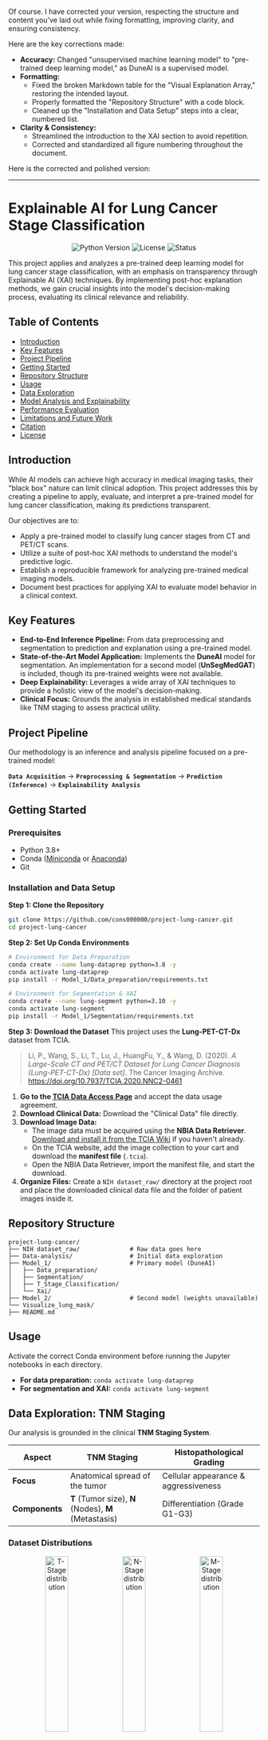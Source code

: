 Of course. I have corrected your version, respecting the structure and content you've laid out while fixing formatting, improving clarity, and ensuring consistency.

Here are the key corrections made:
*   **Accuracy:** Changed "unsupervised machine learning model" to "pre-trained deep learning model," as DuneAI is a supervised model.
*   **Formatting:**
    *   Fixed the broken Markdown table for the "Visual Explanation Array," restoring the intended layout.
    *   Properly formatted the "Repository Structure" with a code block.
    *   Cleaned up the "Installation and Data Setup" steps into a clear, numbered list.
*   **Clarity & Consistency:**
    *   Streamlined the introduction to the XAI section to avoid repetition.
    *   Corrected and standardized all figure numbering throughout the document.

Here is the corrected and polished version:

---

# Explainable AI for Lung Cancer Stage Classification

<p align="center">
  <img alt="Python Version" src="https://img.shields.io/badge/python-3.8+-blue.svg">
  <img alt="License" src="https://img.shields.io/badge/license-MIT-green.svg">
  <img alt="Status" src="https://img.shields.io/badge/status-in%20progress-yellow.svg">
</p>

This project applies and analyzes a pre-trained deep learning model for lung cancer stage classification, with an emphasis on transparency through Explainable AI (XAI) techniques. By implementing post-hoc explanation methods, we gain crucial insights into the model's decision-making process, evaluating its clinical relevance and reliability.

## Table of Contents
- [Introduction](#introduction)
- [Key Features](#key-features)
- [Project Pipeline](#project-pipeline)
- [Getting Started](#getting-started)
- [Repository Structure](#repository-structure)
- [Usage](#usage)
- [Data Exploration](#data-exploration)
- [Model Analysis and Explainability](#model-analysis-and-explainability)
- [Performance Evaluation](#performance-evaluation)
- [Limitations and Future Work](#limitations-and-future-work)
- [Citation](#citation)
- [License](#license)

## Introduction

While AI models can achieve high accuracy in medical imaging tasks, their "black box" nature can limit clinical adoption. This project addresses this by creating a pipeline to apply, evaluate, and interpret a pre-trained model for lung cancer classification, making its predictions transparent.

Our objectives are to:
- Apply a pre-trained model to classify lung cancer stages from CT and PET/CT scans.
- Utilize a suite of post-hoc XAI methods to understand the model's predictive logic.
- Establish a reproducible framework for analyzing pre-trained medical imaging models.
- Document best practices for applying XAI to evaluate model behavior in a clinical context.

## Key Features
- **End-to-End Inference Pipeline:** From data preprocessing and segmentation to prediction and explanation using a pre-trained model.
- **State-of-the-Art Model Application:** Implements the **DuneAI** model for segmentation. An implementation for a second model (**UnSegMedGAT**) is included, though its pre-trained weights were not available.
- **Deep Explainability:** Leverages a wide array of XAI techniques to provide a holistic view of the model's decision-making.
- **Clinical Focus:** Grounds the analysis in established medical standards like TNM staging to assess practical utility.

## Project Pipeline

Our methodology is an inference and analysis pipeline focused on a pre-trained model:

**`Data Acquisition`** → **`Preprocessing & Segmentation`** → **`Prediction (Inference)`** → **`Explainability Analysis`**

## Getting Started

### Prerequisites
- Python 3.8+
- Conda ([Miniconda](https://docs.conda.io/en/latest/miniconda.html) or [Anaconda](https://www.anaconda.com/products/distribution))
- Git

### Installation and Data Setup

**Step 1: Clone the Repository**
```bash
git clone https://github.com/cons000000/project-lung-cancer.git
cd project-lung-cancer
```

**Step 2: Set Up Conda Environments**
```bash
# Environment for Data Preparation
conda create --name lung-dataprep python=3.8 -y
conda activate lung-dataprep
pip install -r Model_1/Data_preparation/requirements.txt

# Environment for Segmentation & XAI
conda create --name lung-segment python=3.10 -y
conda activate lung-segment
pip install -r Model_1/Segmentation/requirements.txt
```

**Step 3: Download the Dataset**
This project uses the **Lung-PET-CT-Dx** dataset from TCIA.

> Li, P., Wang, S., Li, T., Lu, J., HuangFu, Y., & Wang, D. (2020). *A Large-Scale CT and PET/CT Dataset for Lung Cancer Diagnosis (Lung-PET-CT-Dx) [Data set]*. The Cancer Imaging Archive. https://doi.org/10.7937/TCIA.2020.NNC2-0461

1.  **Go to the [TCIA Data Access Page](https://www.cancerimagingarchive.net/collection/lung-pet-ct-dx/)** and accept the data usage agreement.
2.  **Download Clinical Data:** Download the "Clinical Data" file directly.
3.  **Download Image Data:**
    *   The image data must be acquired using the **NBIA Data Retriever**. [Download and install it from the TCIA Wiki](https://wiki.cancerimagingarchive.net/display/NBIA/NBIA+Data+Retriever+Installation+and+Usage) if you haven't already.
    *   On the TCIA website, add the image collection to your cart and download the **manifest file** (`.tcia`).
    *   Open the NBIA Data Retriever, import the manifest file, and start the download.
4.  **Organize Files:** Create a `NIH dataset_raw/` directory at the project root and place the downloaded clinical data file and the folder of patient images inside it.

## Repository Structure
```
project-lung-cancer/
├── NIH dataset_raw/              # Raw data goes here
├── Data-analysis/                # Initial data exploration
├── Model_1/                      # Primary model (DuneAI)
│   ├── Data_preparation/
│   ├── Segmentation/
│   ├── T_Stage_Classification/
│   └── Xai/
├── Model_2/                      # Second model (weights unavailable)
└── Visualize_lung_mask/
├── README.md
```

## Usage
Activate the correct Conda environment before running the Jupyter notebooks in each directory.
- **For data preparation:** `conda activate lung-dataprep`
- **For segmentation and XAI:** `conda activate lung-segment`

## Data Exploration: TNM Staging

Our analysis is grounded in the clinical **TNM Staging System**.

| Aspect                 | TNM Staging                               | Histopathological Grading                  |
| ---------------------- | ----------------------------------------- | ------------------------------------------ |
| **Focus**              | Anatomical spread of the tumor            | Cellular appearance & aggressiveness       |
| **Components**         | **T** (Tumor size), **N** (Nodes), **M** (Metastasis) | Differentiation (Grade G1-G3)              |

### Dataset Distributions
<p align="center">
  <img src="chart2.svg" alt="T-Stage distribution" width="30%"/>
  <img src="chart1.svg" alt="N-Stage distribution" width="30%"/>
  <img src="chart3.svg" alt="M-Stage distribution" width="30%"/>
</p>
<p align="center">
  <b>Figure 1:</b> T-Stage Distribution &nbsp;&nbsp;&nbsp;&nbsp; <b>Figure 2:</b> N-Stage Distribution &nbsp;&nbsp;&nbsp;&nbsp; <b>Figure 3:</b> M-Stage Distribution
</p>

## Model Analysis and Explainability

### Segmentation Results
We utilized **DuneAI**, a pre-trained deep learning model for automated segmentation of non-small cell lung cancer (NSCLC).

- **DuneAI Paper:** Primakov, S.P., et al. *Nat Commun* 13, 3423 (2022).
- **Toolbox Used:** [precision-medicine-toolbox](https://github.com/primakov/precision-medicine-toolbox)

<p align="center">
  <img src="output.png" alt="Model segmentation" width="70%"/>
  <br>
  <b>Figure 4:</b> DuneAI segmentation results on a sample patient's middle CT slice.
</p>

### Explainable AI (XAI) Analysis

To understand *how* the model produced this segmentation, we generated attribution maps using various XAI methods from the [Xplique](https://github.com/deel-ai/xplique) library. Since segmentation is performed slice-by-slice, these explanations show which pixels were most influential for a given slice's prediction.

#### Visual Explanation Array

| Method                   | Visualization                                                                                                                                                                                            |
| :----------------------- | :------------------------------------------------------------------------------------------------------------------------------------------------------------------------------------------------------ |
| **Saliency Map**         | <p align="center"><img src="saliencyoutput.png" alt="Saliency explanation" width="85%"><br><b>Figure 5:</b> Raw pixel influence.</p>                                                                         |
| **Integrated Gradients** | <p align="center"><img src="integratedgradientsoutput.png" alt="Integrated Gradients explanation" width="85%"><br><b>Figure 6:</b> Stable, cumulative pixel importance.</p>                                  |
| **Gradient × Input**     | <p align="center"><img src="gradientinputoutput.png" alt="Gradient x Input explanation" width="85%"><br><b>Figure 7:</b> Influence combined with pixel intensity.</p>                                       |
| **SmoothGrad**           | <p align="center"><img src="smoothgradoutput.png" alt="SmoothGrad explanation" width="85%"><br><b>Figure 8:</b> Noise-reduced explanation.</p>                                                              |
| **Sobol Attribution**    | <p align="center"><img src="SobolAttributionMethodoutput.png" alt="Sobol Attribution explanation" width="85%"><br><b>Figure 9:</b> Importance including feature interactions.</p>                           |
| **SquareGrad**           | <p align="center"><img src="squaregradoutput.png" alt="SquareGrad explanation" width="85%"><br><b>Figure 10:</b> Magnitude of influence, regardless of direction.</p>                                      |
| **VarGrad**              | <p align="center"><img src="vargradoutput.png" alt="VarGrad explanation" width="85%"><br><b>Figure 11:</b> Stability/uncertainty of the model's focus.</p>                                                 |

#### Interpretation and Comparison of XAI Methods
No single XAI method tells the whole story. By comparing their outputs, we build a more robust and reliable understanding of the model's behavior.

-   **Baseline Sensitivity (Saliency, Gradient × Input):** These methods (Fig. 5, 7) provide a direct but often noisy look at which pixels the model is sensitive to. They are useful as a starting point but can be misleading due to instability.

-   **Noise Reduction and Stability (SmoothGrad, Integrated Gradients):** SmoothGrad (Fig. 8) cleans up the noise from the basic Saliency map by averaging over slightly perturbed inputs, revealing a clearer underlying pattern. Integrated Gradients (Fig. 6) offers a more theoretically sound approach to attribution, providing a stable and reliable map of feature importance. Comparing Fig. 5 and Fig. 8 clearly shows the benefit of noise reduction.

-   **Focusing on Magnitude (SquareGrad):** SquareGrad (Fig. 10) is useful for identifying the most impactful regions without getting distracted by whether their influence is positive or negative. It helps confirm the absolute importance of the tumor area.

-   **Advanced Insights (Sobol, VarGrad):** These methods provide deeper analysis.
    -   **Sobol Attribution (Fig. 9)** goes beyond individual pixels to show how *interactions* between different image regions contribute to the prediction.
    -   **VarGrad (Fig. 11)** is unique because it measures the model's *consistency*. High-variance (brighter) areas indicate regions where the model's focus is unstable or uncertain, which could signal ambiguity in the input.

**Comparative Synthesis:** By looking at all methods together, we can draw stronger conclusions. When the tumor region is consistently highlighted across Saliency, Integrated Gradients, and SmoothGrad, we gain confidence that the model is correctly focusing on the relevant pathology. If VarGrad shows low variance in that same area, it further strengthens our trust in the model's stability.

## Performance Evaluation
The model's classification performance was evaluated using standard metrics.

<p align="center">
  <img src="confusionmatrixoutput.png" alt="Confusion Matrix" width="45%"/>
  <img src="distributionerrorsoutput.png" alt="Error Distribution" width="45%"/>
  <br>
  <b>Figure 12:</b> Confusion Matrix (left) and Distribution of Prediction Errors (right).
</p>

## Limitations and Future Work

### Known Issues
- **Limited Model Comparison:** Only the DuneAI model was fully implementable due to the unavailability of public weights for other models like UnSegMedGAT.
- **Data Quality:** A number of files in the public dataset were corrupted or missing `z-spacing` metadata.
- **2D Slice-Based Analysis:** The model operates on 2D slices, which may not fully capture 3D volumetric context.

### Future Work
- **Acquire Weights for `Model_2`:** Enable a direct performance comparison with other architectures.
- **Explore Additional Pre-trained Models:** Survey literature for other publicly available models.
- **Aggregate 3D Explanations:** Combine 2D slice-level explanations to build a 3D understanding of model behavior.
